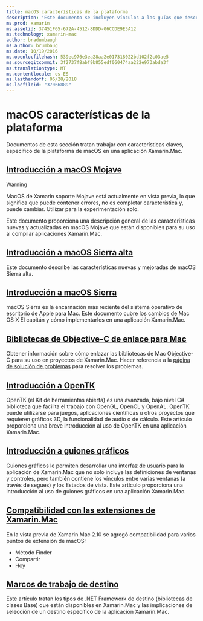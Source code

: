```yaml
---
title: macOS características de la plataforma
description: 'Este documento se incluyen vínculos a las guías que describen macOS importantes y características de la plataforma de Xamarin.Mac: OpenTK, guiones gráficos, extensiones y mucho más.'
ms.prod: xamarin
ms.assetid: 37451F65-672A-4512-8DDD-06CCDE9E5A12
ms.technology: xamarin-mac
author: bradumbaugh
ms.author: brumbaug
ms.date: 10/19/2016
ms.openlocfilehash: 539ec976e3ea28aa2e017318022bd102f2c03ae5
ms.sourcegitcommit: 3f2737f8abf9b855edf060474aa222e973abda3f
ms.translationtype: MT
ms.contentlocale: es-ES
ms.lasthandoff: 06/28/2018
ms.locfileid: "37066889"
---
```

# <a name="macos-platform-features"></a>macOS características de la plataforma

Documentos de esta sección tratan trabajar con características claves, específico de la plataforma de macOS en una aplicación Xamarin.Mac.

## <a name="introduction-to-macos-mojavemacplatformintroduction-to-macos-mojaveindexmd"></a>[Introducción a macOS Mojave](~/mac/platform/introduction-to-macos-mojave/index.md)

> [!WARNING]
> MacOS de Xamarin soporte Mojave está actualmente en vista previa, lo que significa que puede contener errores, no es completar característica y, puede cambiar. Utilizar para la experimentación solo.

Este documento proporciona una descripción general de las características nuevas y actualizadas en macOS Mojave que están disponibles para su uso al compilar aplicaciones Xamarin.Mac.

## <a name="introduction-to-macos-high-sierramacplatformintroduction-to-macos-high-sierraindexmd"></a>[Introducción a macOS Sierra alta](~/mac/platform/introduction-to-macos-high-sierra/index.md)

Este documento describe las características nuevas y mejoradas de macOS Sierra alta.

## <a name="introduction-to-macos-sierramacplatformintroduction-to-macos-sierraindexmd"></a>[Introducción a macOS Sierra](~/mac/platform/introduction-to-macos-sierra/index.md)

macOS Sierra es la encarnación más reciente del sistema operativo de escritorio de Apple para Mac. Este documento cubre los cambios de Mac OS X El capitán y cómo implementarlos en una aplicación Xamarin.Mac.

## <a name="binding-objective-c-libraries-for-macbindingmd"></a>[Bibliotecas de Objective-C de enlace para Mac](binding.md)

Obtener información sobre cómo enlazar las bibliotecas de Mac Objective-C para su uso en proyectos de Xamarin.Mac.
Hacer referencia a la [página de solución de problemas](~/cross-platform/macios/binding/troubleshooting.md) para resolver los problemas.

## <a name="introduction-to-opentkmacplatformopentkmd"></a>[Introducción a OpenTK](~/mac/platform/opentk.md)

OpenTK (el Kit de herramientas abierta) es una avanzada, bajo nivel C# biblioteca que facilita el trabajo con OpenGL, OpenCL y OpenAL. OpenTK puede utilizarse para juegos, aplicaciones científicas u otros proyectos que requieren gráficos 3D, la funcionalidad de audio o de cálculo. Este artículo proporciona una breve introducción al uso de OpenTK en una aplicación Xamarin.Mac.

## <a name="introduction-to-storyboardsmacplatformstoryboardsindexmd"></a>[Introducción a guiones gráficos](~/mac/platform/storyboards/index.md)

Guiones gráficos le permiten desarrollar una interfaz de usuario para la aplicación de Xamarin.Mac que no solo incluye las definiciones de ventanas y controles, pero también contiene los vínculos entre varias ventanas (a través de segues) y los Estados de vista. Este artículo proporciona una introducción al uso de guiones gráficos en una aplicación Xamarin.Mac.

## <a name="xamarinmac-extension-supportmacplatformextensionsmd"></a>[Compatibilidad con las extensiones de Xamarin.Mac](~/mac/platform/extensions.md)

En la vista previa de Xamarin.Mac 2.10 se agregó compatibilidad para varios puntos de extensión de macOS:

- Método Finder
- Compartir
- Hoy

## <a name="target-frameworksmacplatformtarget-frameworkmd"></a>[Marcos de trabajo de destino](~/mac/platform/target-framework.md)

Este artículo tratan los tipos de .NET Framework de destino (bibliotecas de clases Base) que están disponibles en Xamarin.Mac y las implicaciones de selección de un destino específico de la aplicación Xamarin.Mac.
